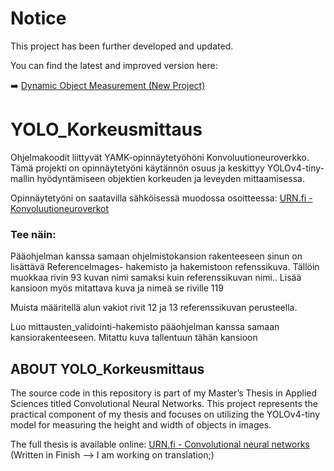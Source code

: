 # Notice

This project has been further developed and updated.

You can find the latest and improved version here:

➡️ [Dynamic Object Measurement (New Project)](https://github.com/AnssiKuru/Dynamic-Object-Measurement)


# YOLO_Korkeusmittaus
Ohjelmakoodit liittyvät YAMK-opinnäytetyöhöni Konvoluutioneuroverkko.
Tämä projekti on opinnäytetyöni käytännön osuus ja keskittyy YOLOv4-tiny-mallin hyödyntämiseen objektien korkeuden ja leveyden mittaamisessa.

Opinnäytetyöni on saatavilla sähköisessä muodossa osoitteessa:
[URN.fi - Konvoluutioneuroverkot](https://urn.fi/URN:NBN:fi:amk-2024060721931)


### Tee näin:
Pääohjelman kanssa samaan ohjelmistokansion rakenteeseen sinun on lisättävä ReferenceImages- hakemisto ja hakemistoon refenssikuva.
Tällöin muokkaa rivin 93 kuvan nimi samaksi kuin referenssikuvan nimi..
Lisää kansioon myös mitattava kuva ja nimeä se riville 119

Muista määritellä alun vakiot rivit 12 ja 13 referenssikuvan perusteella.

Luo mittausten_validointi-hakemisto pääohjelman kanssa samaan kansiorakenteeseen. Mitattu kuva tallentuun tähän kansioon


## ABOUT YOLO_Korkeusmittaus
The source code in this repository is part of my Master’s Thesis in Applied Sciences titled Convolutional Neural Networks.
This project represents the practical component of my thesis and focuses on utilizing the YOLOv4-tiny model for measuring the height and width of objects in images.

The full thesis is available online:
[URN.fi - Convolutional neural networks](https://urn.fi/URN:NBN:fi:amk-2024060721931)
(Written in Finish --> I am working on translation;)


